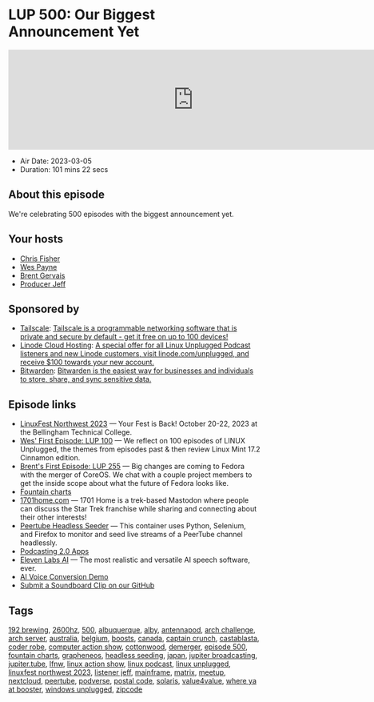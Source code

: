 # LUP 500: Our Biggest Announcement Yet

<iframe src="https://player.fireside.fm/v2/RUkczH-V+bL79xpWx?theme=dark" width="740" height="200" frameborder="0" scrolling="no"></iframe>

* Air Date: 2023-03-05
* Duration: 101 mins 22 secs

## About this episode

We're celebrating 500 episodes with the biggest announcement yet.

## Your hosts
* [Chris Fisher](https://linuxunplugged.com/hosts/chrislas)
* [Wes Payne](https://linuxunplugged.com/hosts/wes)
* [Brent Gervais](https://linuxunplugged.com/hosts/brent)
* [Producer Jeff](https://linuxunplugged.com/guests/jeff)

## Sponsored by

  * [Tailscale](http://tailscale.com/linuxunplugged): [Tailscale is a programmable networking software that is private and secure by default - get it free on up to 100 devices!](http://tailscale.com/linuxunplugged)
  * [Linode Cloud Hosting](https://linode.com/unplugged): [A special offer for all Linux Unplugged Podcast listeners and new Linode customers, visit linode.com/unplugged, and receive $100 towards your new account. ](https://linode.com/unplugged)
  * [Bitwarden](https://bitwarden.com/linux): [Bitwarden is the easiest way for businesses and individuals to store, share, and sync sensitive data.](https://bitwarden.com/linux)



## Episode links

  * [LinuxFest Northwest 2023](https://2023.lfnw.org/ "LinuxFest Northwest 2023") — Your Fest is Back! October 20-22, 2023 at the Bellingham Technical College.
  * [Wes' First Episode: LUP 100](https://linuxunplugged.com/100 "Wes' First Episode: LUP 100") — We reflect on 100 episodes of LINUX Unplugged, the themes from episodes past & then review Linux Mint 17.2 Cinnamon edition.
  * [Brent's First Episode: LUP 255](https://linuxunplugged.com/255 "Brent's First Episode: LUP 255") — Big changes are coming to Fedora with the merger of CoreOS. We chat with a couple project members to get the inside scope about what the future of Fedora looks like.
  * [Fountain charts](https://fountain.fm/charts "Fountain charts")
  * [1701home.com](http://1701home.com/ "1701home.com") — 1701 Home is a trek-based Mastodon where people can discuss the Star Trek franchise while sharing and connecting about their other interests!
  * [Peertube Headless Seeder](https://github.com/tyrsarm/peertube-headless-seeder "Peertube Headless Seeder") — This container uses Python, Selenium, and Firefox to monitor and seed live streams of a PeerTube channel headlessly.
  * [Podcasting 2.0 Apps](https://podcastindex.org/apps?appTypes=app&elements=Value "Podcasting 2.0 Apps")
  * [Eleven Labs AI](https://beta.elevenlabs.io/ "Eleven Labs AI") — The most realistic and versatile AI speech software, ever.
  * [AI Voice Conversion Demo](https://www.youtube.com/watch?v=17_xLsqny9E "AI Voice Conversion Demo")
  * [Submit a Soundboard Clip on our GitHub](https://github.com/JupiterBroadcasting/linux-unplugged/issues "Submit a Soundboard Clip on our GitHub")



## Tags

[192 brewing](https://linuxunplugged.com/tags/192%20brewing), [2600hz](https://linuxunplugged.com/tags/2600hz), [500](https://linuxunplugged.com/tags/500), [albuquerque](https://linuxunplugged.com/tags/albuquerque), [alby](https://linuxunplugged.com/tags/alby), [antennapod](https://linuxunplugged.com/tags/antennapod), [arch challenge](https://linuxunplugged.com/tags/arch%20challenge), [arch server](https://linuxunplugged.com/tags/arch%20server), [australia](https://linuxunplugged.com/tags/australia), [belgium](https://linuxunplugged.com/tags/belgium), [boosts](https://linuxunplugged.com/tags/boosts), [canada](https://linuxunplugged.com/tags/canada), [captain crunch](https://linuxunplugged.com/tags/captain%20crunch), [castablasta](https://linuxunplugged.com/tags/castablasta), [coder robe](https://linuxunplugged.com/tags/coder%20robe), [computer action show](https://linuxunplugged.com/tags/computer%20action%20show), [cottonwood](https://linuxunplugged.com/tags/cottonwood), [demerger](https://linuxunplugged.com/tags/demerger), [episode 500](https://linuxunplugged.com/tags/episode%20500), [fountain charts](https://linuxunplugged.com/tags/fountain%20charts), [grapheneos](https://linuxunplugged.com/tags/grapheneos), [headless seeding](https://linuxunplugged.com/tags/headless%20seeding), [japan](https://linuxunplugged.com/tags/japan), [jupiter broadcasting](https://linuxunplugged.com/tags/jupiter%20broadcasting), [jupiter.tube](https://linuxunplugged.com/tags/jupiter.tube), [lfnw](https://linuxunplugged.com/tags/lfnw), [linux action show](https://linuxunplugged.com/tags/linux%20action%20show), [linux podcast](https://linuxunplugged.com/tags/linux%20podcast), [linux unplugged](https://linuxunplugged.com/tags/linux%20unplugged), [linuxfest northwest 2023](https://linuxunplugged.com/tags/linuxfest%20northwest%202023), [listener jeff](https://linuxunplugged.com/tags/listener%20jeff), [mainframe](https://linuxunplugged.com/tags/mainframe), [matrix](https://linuxunplugged.com/tags/matrix), [meetup](https://linuxunplugged.com/tags/meetup), [nextcloud](https://linuxunplugged.com/tags/nextcloud), [peertube](https://linuxunplugged.com/tags/peertube), [podverse](https://linuxunplugged.com/tags/podverse), [postal code](https://linuxunplugged.com/tags/postal%20code), [solaris](https://linuxunplugged.com/tags/solaris), [value4value](https://linuxunplugged.com/tags/value4value), [where ya at booster](https://linuxunplugged.com/tags/where%20ya%20at%20booster), [windows unplugged](https://linuxunplugged.com/tags/windows%20unplugged), [zipcode](https://linuxunplugged.com/tags/zipcode)